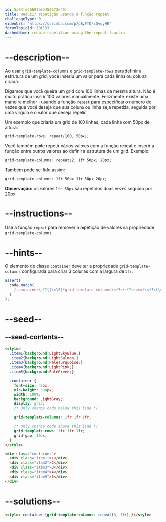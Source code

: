 ```yaml
---
id: 5a94fe3669fb03452672e45f
title: Reduzir repetição usando a função repeat
challengeType: 0
videoUrl: 'https://scrimba.com/p/pByETK/cQvqyHR'
forumTopicId: 301133
dashedName: reduce-repetition-using-the-repeat-function
---
```


# --description--

Ao usar `grid-template-columns` e `grid-template-rows` para definir a estrutura de um grid, você inseriu um valor para cada linha ou coluna criada.

Digamos que você queira um grid com 100 linhas da mesma altura. Não é muito prático inserir 100 valores manualmente. Felizmente, existe uma maneira melhor - usando a função `repeat` para especificar o número de vezes que você deseja que sua coluna ou linha seja repetida, seguida por uma vírgula e o valor que deseja repetir.

Um exemplo que criaria um grid de 100 linhas, cada linha com 50px de altura:

```css
grid-template-rows: repeat(100, 50px);
```

Você também pode repetir vários valores com a função repeat e inserir a função entre outros valores ao definir a estrutura de um grid. Exemplo:

```css
grid-template-columns: repeat(2, 1fr 50px) 20px;
```

Também pode ser lido assim:

```css
grid-template-columns: 1fr 50px 1fr 50px 20px;
```

**Observação:** os valores `1fr 50px` são repetidos duas vezes seguido por 20px.

# --instructions--

Use a função `repeat` para remover a repetição de valores na propriedade `grid-template-columns`.

# --hints--

O elemento de classe `container` deve ter a propriedade `grid-template-columns` configurada para criar 3 colunas com a largura de `1fr`.

```js
assert(
  code.match(
    /.container\s*?{[\s\S]*grid-template-columns\s*?:\s*?repeat\s*?\(\s*?3\s*?,\s*?1fr\s*?\)\s*?;[\s\S]*}/gi
  )
);
```

# --seed--

## --seed-contents--

```html
<style>
  .item1{background:LightSkyBlue;}
  .item2{background:LightSalmon;}
  .item3{background:PaleTurquoise;}
  .item4{background:LightPink;}
  .item5{background:PaleGreen;}

  .container {
    font-size: 40px;
    min-height: 300px;
    width: 100%;
    background: LightGray;
    display: grid;
    /* Only change code below this line */

    grid-template-columns: 1fr 1fr 1fr;

    /* Only change code above this line */
    grid-template-rows: 1fr 1fr 1fr;
    grid-gap: 10px;
  }
</style>

<div class="container">
  <div class="item1">1</div>
  <div class="item2">2</div>
  <div class="item3">3</div>
  <div class="item4">4</div>
  <div class="item5">5</div>
</div>
```

# --solutions--

```html
<style>.container {grid-template-columns: repeat(3, 1fr);}</style>
```
